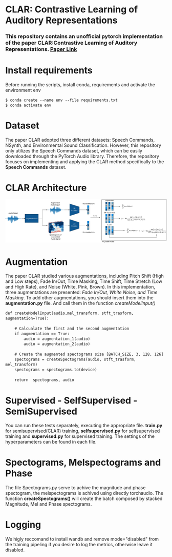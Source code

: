 # CLAR: Contrastive Learning of Auditory Representations

###  This repository contains an unofficial pytorch implementation of the paper CLAR:Contrastive Learning of Auditory Representations. [Paper Link](https://arxiv.org/abs/2010.09542)


# Install requirements
Before running the scripts, install conda, requirements and activate the environment env
```
$ conda create --name env --file requirements.txt
$ conda activate env
```

# Dataset
The paper CLAR adopted three different datasets: Speech Commands, NSynth, and Environmental Sound Classification. However, this repository only utilizes the Speech Commands dataset, which can be easily downloaded through the PyTorch Audio library. Therefore, the repository focuses on implementing and applying the CLAR method specifically to the **Speech Commands** dataset.

# CLAR Architecture
![method](img/methods.png)

# Augmentation
The paper CLAR studied various augmentations, including Pitch Shift (High and Low steps), Fade In/Out, Time Masking, Time Shift, Time Stretch (Low and High Rate), and Noise (White, Pink, Brown). In this implementation, three augmentations are presented: *Fade In/Out, White Noise, and Time Masking*. To add other augmentations, you should insert them into the **augmentation.py** file. And call them in the function *createModelInput()*

```
def createModelInput(audio,mel_transform, stft_trasform, augmentation=True):

    # Calcualate the first and the second augmentation
    if augmentation == True:
        audio = augmentation_1(audio)
        audio = augmentation_2(audio)
    
    # Create the augmented spectograms size [BATCH_SIZE, 3, 128, 126]
    spectograms = createSpectograms(audio, stft_trasform, mel_transform)
    spectograms = spectograms.to(device)

    return  spectograms, audio
```
# Supervised - SelfSupervised - SemiSupervised
You can run these tests separately, executing the appropriate file. **train.py** for semisupervised(CLAR) training, **selfsupervised.py** for selfsupervised training and **supervised.py** for supervised training. The settings of the hyperparameters can be found in each file.

# Spectograms, Melspectograms and Phase
The file Spectograms.py serve to achive the magnitude and phase spectogram, the melspectograms is achived using directly torchaudio. The function **createSpectograms()** will create the batch composed by stacked Magnitude, Mel and Phase spectograms.

# Logging
We higly reccomand to install wandb and remove mode="disabled" from the training pipeling if you desire to log the metrics, otherwise leave it disabled.



